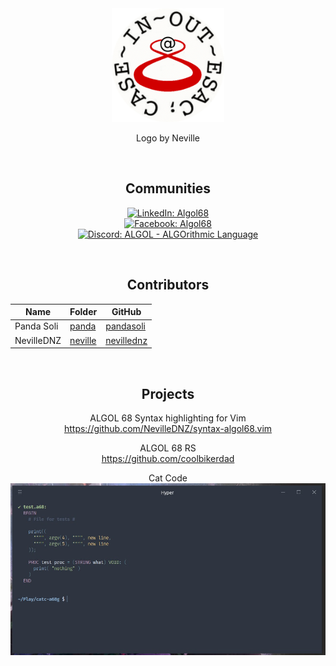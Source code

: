 <div align='center'>

<img src='doc/icon.png' alt='ALGOL logo icon' height='182'/>

Logo by Neville

<br/>

## Communities
[![LinkedIn: Algol68](https://img.shields.io/badge/Algol68-0a66c2?style=for-the-badge&logo=linkedin&logoColor=white)](https://linkedin.com/groups/2333923)  
[![Facebook: Algol68](https://img.shields.io/badge/Algol68-2e89ff?style=for-the-badge&logo=facebook&logoColor=white)](https://facebook.com/groups/Algol68)  
[![Discord: ALGOL - ALGOrithmic Language](https://img.shields.io/badge/ALGOL%20--%20ALGOrithmic%20Language-5865f2?style=for-the-badge&logo=discord&logoColor=white)](https://discord.gg/96SMk6eV)

<br/>

## Contributors
| Name       | Folder             | GitHub
| ---------- | ------------------ | --------------------------------------------
| Panda Soli | [panda](panda)     | [pandasoli](https://github.com/pandasoli)
| NevilleDNZ | [neville](neville) | [nevillednz](https://github.com/nevillednz)

<br/>

## Projects
ALGOL 68 Syntax highlighting for Vim  
https://github.com/NevilleDNZ/syntax-algol68.vim

ALGOL 68 RS  
https://github.com/coolbikerdad

Cat Code
[
  ![Cat Code](doc/thumbs/cat-code.jpg)
](https://github.com/pandasoli/catc-a68g)
